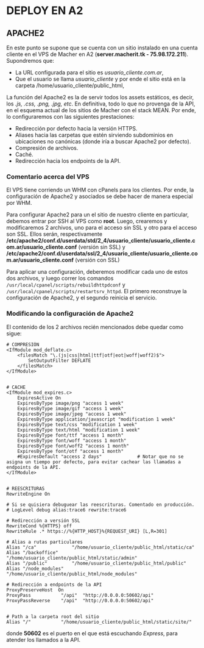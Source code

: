 # DEPLOY EN A2

## APACHE2
En este punto se supone que se cuenta con un sitio instalado en una cuenta cliente en el VPS de Macher en A2 (__server.macherit.tk - 75.98.172.211__). Supondremos que:
- La URL configurada para el sitio es _usuario\_cliente.com.ar_,
- Que el usuario se llama _usuario_cliente_ y por ende el sitio está en la carpeta /home/usuario_cliente/public_html,

La función del Apache2 es la de servir todos los assets estáticos, es decir, los _.js, .css, .png, .jpg, etc_. En definitiva, todo lo que no provenga de la API, en el esquema actual de los sitios de Macher con el stack MEAN. Por ende, lo configuraremos con las siguientes prestaciones:
- Redirección por defecto hacia la versión HTTPS.
- Aliases hacia las carpetas que estén sirviendo subdominios en ubicaciones no canónicas (donde iría a buscar Apache2 por defecto).
- Compresión de archivos.
- Caché.
- Redirección hacia los endpoints de la API.

### Comentario acerca del VPS
El VPS tiene corriendo un WHM con cPanels para los clientes. Por ende, la configuración de Apache2 y asociados se debe hacer de manera especial por WHM.

Para configurar Apache2 para un el sitio de nuestro cliente en particular, debemos entrar por SSH al VPS como __root__. Luego, crearemos y modificaremos 2 archivos, uno para el acceso sin SSL y otro para el acceso son SSL. Ellos serán, respectivamente __/etc/apache2/conf.d/userdata/std/2_4/usuario\_cliente/usuario\_cliente.com.ar/usuario\_cliente.conf__ (versión sin SSL) y  __/etc/apache2/conf.d/userdata/ssl/2_4/usuario\_cliente/usuario\_cliente.com.ar/usuario\_cliente.conf__ (versión con SSL)

Para aplicar una configuración, deberemos modificar cada uno de estos dos archivos, y luego correr los comandos `/usr/local/cpanel/scripts/rebuildhttpdconf` y `/usr/local/cpanel/scripts/restartsrv_httpd`. El primero reconstruye la configuración de Apache2, y el segundo reinicia el servicio.

### Modificando la configuración de Apache2
El contenido de los 2 archivos recién mencionados debe quedar como sigue:
```
# COMPRESIÓN
<IfModule mod_deflate.c>
    <filesMatch "\.(js|css|html|ttf|otf|eot|woff|woff2)$">
        SetOutputFilter DEFLATE
    </filesMatch>
</IfModule>


# CACHE
<IfModule mod_expires.c>
    ExpiresActive On
    ExpiresByType image/png "access 1 week"
    ExpiresByType image/gif "access 1 week"
    ExpiresByType image/jpeg "access 1 week"
    ExpiresByType application/javascript "modification 1 week"
    ExpiresByType text/css "modification 1 week"
    ExpiresByType text/html "modification 1 week"
    ExpiresByType font/ttf "access 1 month"
    ExpiresByType font/woff "access 1 month"
    ExpiresByType font/woff2 "access 1 month"
    ExpiresByType font/otf "access 1 month"
    #ExpiresDefault "access 2 days"             # Notar que no se asigna un tiempo por defecto, para evitar cachear las llamadas a endpoints de la API.
</IfModule>


# REESCRITURAS
RewriteEngine On

# Si se quisiera debuguear las reescrituras. Comentado en producción.
# LogLevel debug alias:trace6 rewrite:trace6

# Redirección a versión SSL
RewriteCond %{HTTPS} off
RewriteRule .* https://%{HTTP_HOST}%{REQUEST_URI} [L,R=301]

# Alias a rutas particulares
Alias "/ca"    		    "/home/usuario_cliente/public_html/static/ca"
Alias "/backoffice"     "/home/usuario_cliente/public_html/static/admin"
Alias "/public"    	    "/home/usuario_cliente/public_html/public"
Alias "/node_modules"  	"/home/usuario_cliente/public_html/node_modules"

# Redirección a endpoints de la API
ProxyPreserveHost  On
ProxyPass 	        "/api" 	"http://0.0.0.0:50602/api"
ProxyPassReverse    "/api" 	"http://0.0.0.0:50602/api"


# Path a la carpeta root del sitio
Alias "/"    		"/home/usuario_cliente/public_html/static/site/"
```
donde __50602__ es el puerto en el que está escuchando _Express_, para atender los llamados a la API.
